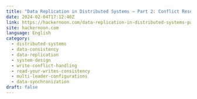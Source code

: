 ```yaml
---
title: "Data Replication in Distributed Systems – Part 2: Conflict Resolution and Multi-Leader Configuration"
date: 2024-02-04T17:12:46Z
link: https://hackernoon.com/data-replication-in-distributed-systems-part-2-conflict-resolution-and-multi-leader-configuration?source=rss&utm_medium=RSS&utm_source=news.12bit.vn
site: hackernoon.com
language: English
category:
  - distributed-systems
  - data-consistency
  - data-replication
  - system-design
  - write-conflict-handling
  - read-your-writes-consistency
  - multi-leader-configurations
  - data-synchronization
draft: false
---
```

